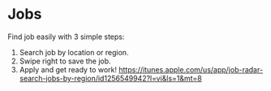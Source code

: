 # Jobs
Find job easily with 3 simple steps:
1. Search job by location or region.
2. Swipe right to save the job.
3. Apply and get ready to work!
https://itunes.apple.com/us/app/job-radar-search-jobs-by-region/id1256549942?l=vi&ls=1&mt=8
